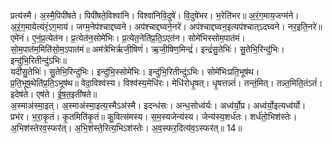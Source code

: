 

  
प्रत्य॑स्मै। अ॒स्मै॒पिपी॑षते। पिपी॑षते॒विश्वा॑नि। विश्वा॑निवि॒दुषे॑। वि॒दुषे॑भर। भ॒रेति॑भर॥ अ॒रं॒ग॒माय॒जग्म॑ने। अ॒ऱं॒ग॒मायेत्य॑रं॒ऽग॒माय॑। जग्म॒नेप॑श्चाद्दघ्वने। अप॑श्चाद्दघ्वने॒नरे॑। अप॑श्चाद्दघ्वन॒इत्यप॑श्चात्ऽदघ्वने। नर॒इति॒नरे॑॥  
एमे॑नं। ए॒नं॒प्र॒त्येत॑न। प्र॒त्येत॑न॒सोमे॑भिः। प्र॒त्येत॒नेति॑प्र॒ति॒ऽएत॑न। सोमे॑भिस्सोम॒पात॑मं। सो॒म॒पात॑म॒मिति॑सो॒म॒ऽपात॑मं॥ अम॑त्रेभिर्ऋजी॒षिणं॑। ऋ॒जी॒षिण॒मिन्द्रं॑। इन्द्रं॑सु॒तेभिः॑। सु॒तेभि॒रिन्दु॑भिः। इन्दु॑भि॒रितीन्दु॑ऽभिः॥  
यदी॑सु॒तेभिः॑। सु॒तेभि॒रिन्दु॑भिः। इन्दु॑भि॒स्सोमे॑भिः। इन्दु॑भि॒रितीन्दु॑ऽभिः। सोमे॑भिःप्रति॒भूष॑थ। प्र॒ति॒भूष॒थेति॑प्र॒ति॒ऽभूष॑थ॥ वेदा॒विश्व॑स्य। विश्व॑स्य॒मेधि॑रः। मेधि॑रोधृ॒षत्। धृ॒षत्तन्न्तं॑। तन्तं॒मित्। तन्न्त॒मिति॒तंऽतं॑। इदेष॑ते। एष॑ते। ई॒ष॒त॒इती॑षते॥  
अ॒स्माअ॑स्मा॒इत्। अ॒स्माअ॑स्मा॒इत्य॒स्मैऽअ॑स्मै। इदन्ध॑सः। अन्ध॒सोध्व॑र्यः। अध्व॑र्यो॒प्र। अध्व॑र्यो॒इत्यध्व॑र्यो। प्रभ॑र। भ॒रा॒कृ॒तं। कृ॒तमिति॑कृ॒तं॥ कु॒वित्स॑मस्य। स॒म॒स्यजेन्य॑स्य। जेन्य॑स्य॒शर्ध॑तः। शर्ध॑तो॒भिश॑स्तेः। अ॒भिश॑स्तेरव॒स्फर॑त्। अ॒भि॒श॑स्ते॒रित्य॒भिऽश॑स्तेः। अ॒व॒स्फर॒दित्य॑व॒ऽस्फर॑त्॥ 14॥  
